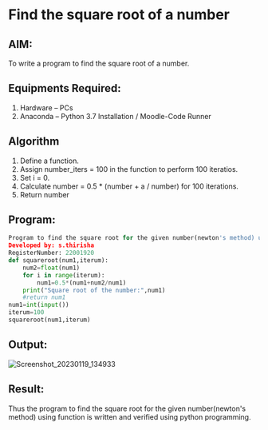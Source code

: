 # Find the square root of a number

## AIM:
To write a program to find the square root of a number.

## Equipments Required:
1. Hardware – PCs
2. Anaconda – Python 3.7 Installation / Moodle-Code Runner

## Algorithm
1. Define a function.
2. Assign number_iters = 100 in the function to perform 100 iteratios.
3. Set i = 0.
4. Calculate  number = 0.5 * (number + a / number) for 100 iterations.
5. Return number

## Program:
```python
Program to find the square root for the given number(newton's method) using function.
Developed by: s.thirisha
RegisterNumber: 22001920
def squareroot(num1,iterum):
    num2=float(num1)
    for i in range(iterum):
        num1=0.5*(num1+num2/num1)
    print("Square root of the number:",num1)    
    #return num1
num1=int(input())
iterum=100
squareroot(num1,iterum)
```
## Output:
![Screenshot_20230119_134933](https://user-images.githubusercontent.com/120380280/213749615-82e3c149-cd50-4624-b601-c983ee31c036.png)


## Result:
Thus the program to find the square root for the given number(newton's method) using function is written and verified using python programming.
